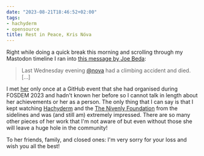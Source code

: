 ```yaml
---
date: "2023-08-21T18:46:52+02:00"
tags:
- hachyderm
- opensource
title: Rest in Peace, Kris Nóva
---
```


Right while doing a quick break this morning and scrolling through my Mastodon timeline I ran into [this message by Joe Beda](https://hachyderm.io/@jbeda/110922766367332571):

> Last Wednesday evening [@nova](https://hachyderm.io/@nova "nova") had a climbing accident and died. \[…\]

I met [her](https://krisnova.net/) only once at a GitHub event that she had organised during FOSDEM 2023 and hadn't known her before so I cannot talk in length about her achievements or her as a person. The only thing that I can say is that I kept watching [Hachyderm](https://hachyderm.io) and the [The Nivenly Foundation](https://nivenly.org/) from the sidelines and was (and still am) extremely impressed. There are so many other pieces of her work that I'm not aware of but even without those she will leave a huge hole in the community!

To her friends, family, and closed ones: I'm very sorry for your loss and wish you all the best!